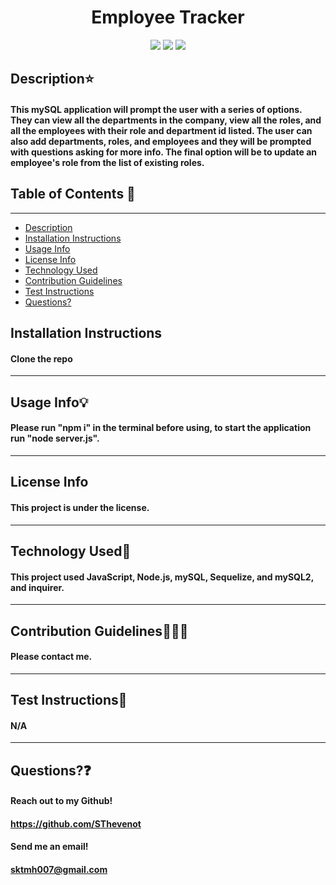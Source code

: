 <!-- @format -->

<h1 align="center"> Employee Tracker </h1>
  <p align="center">
  <img src="https://img.shields.io/badge/license-JS-green"/>
    <img src="https://img.shields.io/badge/license-Node.js-green"/>
  <img src="https://img.shields.io/badge/license-mySQL-green"/>
  </p>

## Description⭐

#### This mySQL application will prompt the user with a series of options. They can view all the departments in the company, view all the roles, and all the employees with their role and department id listed. The user can also add departments, roles, and employees and they will be prompted with questions asking for more info. The final option will be to update an employee's role from the list of existing roles.

## Table of Contents 📖

---

- [Description](#description⭐)
- [Installation Instructions](#installation-instructions)
- [Usage Info](#usage-info💡)
- [License Info](#license-info)
- [Technology Used](#technology-used🔧)
- [Contribution Guidelines](#contribution-guidelines👩🏻‍💻)
- [Test Instructions](#test-instructions📝)
- [Questions?](#questions❓)

## Installation Instructions

#### Clone the repo

---

## Usage Info💡

#### Please run "npm i" in the terminal before using, to start the application run "node server.js".

---

## License Info

#### This project is under the license.

---

## Technology Used🔧

#### This project used JavaScript, Node.js, mySQL, Sequelize, and mySQL2, and inquirer.

---

## Contribution Guidelines👩🏻‍💻

#### Please contact me.

---

## Test Instructions📝

#### N/A

---

## Questions?❓

#### Reach out to my Github!

#### https://github.com/SThevenot

#### Send me an email!

#### sktmh007@gmail.com
